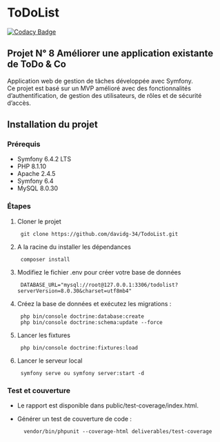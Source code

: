 # ToDoList

[![Codacy Badge](https://app.codacy.com/project/badge/Grade/320a1dbdcddc4925b4b760d9b173b9c1)](https://app.codacy.com/gh/davidg-34/TodoList/dashboard?utm_source=gh&utm_medium=referral&utm_content=&utm_campaign=Badge_grade)

## Projet N° 8 Améliorer une application existante de ToDo & Co

Application web de gestion de tâches développée avec Symfony.  
Ce projet est basé sur un MVP amélioré avec des fonctionnalités d’authentification, de gestion des utilisateurs, de rôles et de sécurité d’accès.

## Installation du projet

### Prérequis

- Symfony 6.4.2 LTS
- PHP 8.1.10
- Apache 2.4.5
- Symfony 6.4
- MySQL 8.0.30

### Étapes

1. Cloner le projet

        git clone https://github.com/davidg-34/TodoList.git

2. A la racine du installer les dépendances

        composer install

3. Modifiez le fichier .env pour créer votre base de données

        DATABASE_URL="mysql://root@127.0.0.1:3306/todolist?serverVersion=8.0.30&charset=utf8mb4"

4. Créez la base de données et exécutez les migrations :

        php bin/console doctrine:database:create
        php bin/console doctrine:schema:update --force

5. Lancer les fixtures

        php bin/console doctrine:fixtures:load

6. Lancer le serveur local

        symfony serve ou symfony server:start -d

### Test et couverture

- Le rapport est disponible dans public/test-coverage/index.html.

- Générer un test de couverture de code :

        vendor/bin/phpunit --coverage-html deliverables/test-coverage
